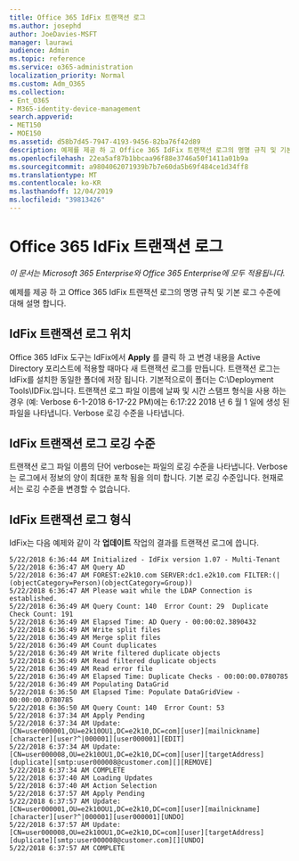 ```yaml
---
title: Office 365 IdFix 트랜잭션 로그
ms.author: josephd
author: JoeDavies-MSFT
manager: laurawi
audience: Admin
ms.topic: reference
ms.service: o365-administration
localization_priority: Normal
ms.custom: Adm_O365
ms.collection:
- Ent_O365
- M365-identity-device-management
search.appverid:
- MET150
- MOE150
ms.assetid: d58b7d45-7947-4193-9456-82ba76f42d89
description: 예제를 제공 하 고 Office 365 IdFix 트랜잭션 로그의 명명 규칙 및 기본 로그 수준에 대해 설명 합니다.
ms.openlocfilehash: 22ea5af87b1bbcaa96f88e3746a50f1411a01b9a
ms.sourcegitcommit: a9804062071939b7b7e60da5b69f484ce1d34ff8
ms.translationtype: MT
ms.contentlocale: ko-KR
ms.lasthandoff: 12/04/2019
ms.locfileid: "39813426"
---
```

# <a name="office-365-idfix-transaction-log"></a>Office 365 IdFix 트랜잭션 로그

*이 문서는 Microsoft 365 Enterprise와 Office 365 Enterprise에 모두 적용됩니다.*

예제를 제공 하 고 Office 365 IdFix 트랜잭션 로그의 명명 규칙 및 기본 로그 수준에 대해 설명 합니다.
  
## <a name="idfix-transaction-log-location"></a>IdFix 트랜잭션 로그 위치

Office 365 IdFix 도구는 IdFix에서 **Apply** 를 클릭 하 고 변경 내용을 Active Directory 포리스트에 적용할 때마다 새 트랜잭션 로그를 만듭니다. 트랜잭션 로그는 IdFix를 설치한 동일한 폴더에 저장 됩니다. 기본적으로이 폴더는 C:\Deployment Tools\IDFix.입니다. 트랜잭션 로그 파일 이름에 날짜 및 시간 스탬프 형식을 사용 하는 경우 (예: Verbose 6-1-2018 6-17-22 PM)에는 6:17:22 2018 년 6 월 1 일에 생성 된 파일을 나타냅니다. Verbose 로깅 수준을 나타냅니다. 
  
## <a name="idfix-transaction-log-logging-level"></a>IdFix 트랜잭션 로그 로깅 수준

트랜잭션 로그 파일 이름의 단어 verbose는 파일의 로깅 수준을 나타냅니다. Verbose는 로그에서 정보의 양이 최대한 포착 됨을 의미 합니다. 기본 로깅 수준입니다. 현재로 서는 로깅 수준을 변경할 수 없습니다.
  
## <a name="idfix-transaction-log-format"></a>IdFix 트랜잭션 로그 형식

IdFix는 다음 예제와 같이 각 **업데이트** 작업의 결과를 트랜잭션 로그에 씁니다.
  
```
5/22/2018 6:36:44 AM Initialized - IdFix version 1.07 - Multi-Tenant
5/22/2018 6:36:47 AM Query AD
5/22/2018 6:36:47 AM FOREST:e2k10.com SERVER:dc1.e2k10.com FILTER:(|(objectCategory=Person)(objectCategory=Group))
5/22/2018 6:36:47 AM Please wait while the LDAP Connection is established.
5/22/2018 6:36:49 AM Query Count: 140  Error Count: 29  Duplicate Check Count: 191
5/22/2018 6:36:49 AM Elapsed Time: AD Query - 00:00:02.3890432
5/22/2018 6:36:49 AM Write split files
5/22/2018 6:36:49 AM Merge split files
5/22/2018 6:36:49 AM Count duplicates
5/22/2018 6:36:49 AM Write filtered duplicate objects
5/22/2018 6:36:49 AM Read filtered duplicate objects
5/22/2018 6:36:49 AM Read error file
5/22/2018 6:36:49 AM Elapsed Time: Duplicate Checks - 00:00:00.0780785
5/22/2018 6:36:49 AM Populating DataGrid
5/22/2018 6:36:50 AM Elapsed Time: Populate DataGridView - 00:00:00.0780785
5/22/2018 6:36:50 AM Query Count: 140  Error Count: 53
5/22/2018 6:37:34 AM Apply Pending
5/22/2018 6:37:34 AM Update: [CN=user000001,OU=e2k10OU1,DC=e2k10,DC=com][user][mailnickname][character][user?^|000001][user000001][EDIT]
5/22/2018 6:37:34 AM Update: [CN=user000008,OU=e2k10OU1,DC=e2k10,DC=com][user][targetAddress][duplicate][smtp:user000008@customer.com][][REMOVE]
5/22/2018 6:37:34 AM COMPLETE
5/22/2018 6:37:40 AM Loading Updates
5/22/2018 6:37:40 AM Action Selection
5/22/2018 6:37:57 AM Apply Pending
5/22/2018 6:37:57 AM Update: [CN=user000001,OU=e2k10OU1,DC=e2k10,DC=com][user][mailnickname][character][user?^|000001][user000001][UNDO]
5/22/2018 6:37:57 AM Update: [CN=user000008,OU=e2k10OU1,DC=e2k10,DC=com][user][targetAddress][duplicate][smtp:user000008@customer.com][][UNDO]
5/22/2018 6:37:57 AM COMPLETE

```